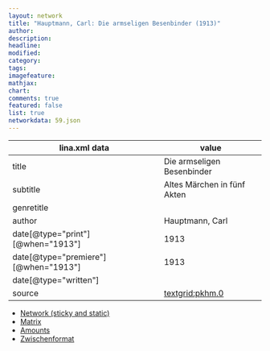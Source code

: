 ```yaml
---
layout: network
title: "Hauptmann, Carl: Die armseligen Besenbinder (1913)"
author:
description:
headline:
modified:
category:
tags:
imagefeature: 
mathjax: 
chart: 
comments: true
featured: false
list: true
networkdata: 59.json
---
```

lina.xml data  | value
------------- | -------------
title|Die armseligen Besenbinder
subtitle|Altes Märchen in fünf Akten
genretitle|
author|Hauptmann, Carl
date[@type="print"][@when="1913"]|1913
date[@type="premiere"][@when="1913"]|1913
date[@type="written"]|
source|[textgrid:pkhm.0](https://textgridlab.org/1.0/tgcrud-public/rest/textgrid:pkhm.0/data)



* [Network (sticky and static)](/network59)
* [Matrix](/matrix59)
* [Amounts](/amounts59)
* [Zwischenformat](/lina59 )
